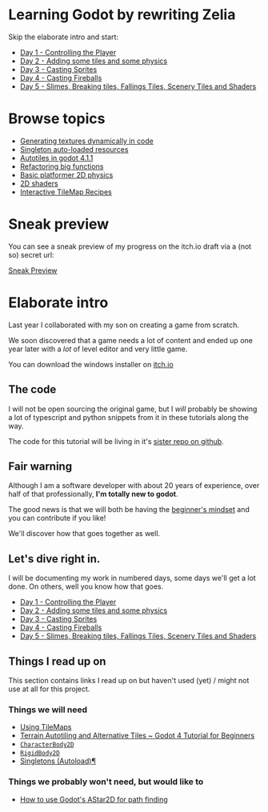 # Learning Godot by rewriting Zelia

Skip the elaborate intro and start:

- [Day 1 - Controlling the Player](day-1.md)
- [Day 2 - Adding some tiles and some physics](day-2.md)
- [Day 3 - Casting Sprites](day-3.md)
- [Day 4 - Casting Fireballs](day-4.md)
- [Day 5 - Slimes, Breaking tiles, Fallings Tiles, Scenery Tiles and Shaders](day-5.md)

# Browse topics

- [Generating textures dynamically in code](day-4.md#generate-renditions-to-make-the-fireball-dissipate)
- [Singleton auto-loaded resources](day-4.md#generate-renditions-to-make-the-fireball-dissipate)
- [Autotiles in godot 4.1.1](day-2.md#addings-tiles-in-a-tilemap)
- [Refactoring big functions](day-3.md#extract-some-functions-for-less-messy-code)
- [Basic platformer 2D physics](day-2.md#adapting-her-script-to-characterbody2d)
- [2D shaders](day-5.md#reuse-tiles-as-background-scenery)
- [Interactive TileMap Recipes](day-5#make-tiles-zelia-can-break)


# Sneak preview

You can see a sneak preview of my progress on the itch.io draft via a (not so) secret url:

[Sneak Preview](https://renevanderark.itch.io/zelia-from-teaching-myself-godot?secret=WDhw0zXEKFRo9QzGPMZmSG1vs)


# Elaborate intro

Last year I collaborated with my son on creating a game from scratch. 

We soon discovered that a game needs a lot of content and ended up one year later with a _lot_ of level editor and very little game.

You can download the windows installer on [itch.io](https://renevanderark.itch.io/zelia-mystery-mage-and-adventure-maker)

## The code
I will not be open sourcing the original game, but I _will_ probably be showing a lot of typescript and python snippets from it in these tutorials along the way.

The code for this tutorial will be living in it's [sister repo on github](https://github.com/Teaching-myself-Godot/godot-zelia).

## Fair warning
Although I am a software developer with about 20 years of experience, over half of that professionally, **I'm totally new to godot**. 

The good news is that we will both be having the [beginner's mindset](https://en.wikipedia.org/wiki/Shoshin) and you can contribute if you like! 

We'll discover how that goes together as well.

## Let's dive right in.

I will be documenting my work in numbered days, some days we'll get a lot done. On others, well you know how that goes.

- [Day 1 - Controlling the Player](day-1.md)
- [Day 2 - Adding some tiles and some physics](day-2.md)
- [Day 3 - Casting Sprites](day-3.md)
- [Day 4 - Casting Fireballs](day-4.md)
- [Day 5 - Slimes, Breaking tiles, Fallings Tiles, Scenery Tiles and Shaders](day-5.md)

## Things I read up on

This section contains links I read up on but haven't used (yet) / might not use at all for this project.

### Things we will need
- [Using TileMaps](https://docs.godotengine.org/en/stable/tutorials/2d/using_tilemaps.html)
- [Terrain Autotiling and Alternative Tiles ~ Godot 4 Tutorial for Beginners](https://www.youtube.com/watch?v=vV8uKN1VnN4)
- [`CharacterBody2D`](https://docs.godotengine.org/en/stable/classes/class_characterbody2d.html)
- [`RigidBody2D`](https://docs.godotengine.org/en/stable/classes/class_rigidbody2d.html)
- [Singletons (Autoload)¶](https://docs.godotengine.org/en/stable/tutorials/scripting/singletons_autoload.html)

### Things we probably won't need, but would like to
- [How to use Godot's AStar2D for path finding](https://escada-games.itch.io/randungeon/devlog/261991/how-to-use-godots-astar2d-for-path-finding)